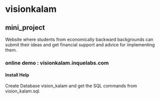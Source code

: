 # visionkalam
## mini_project
Website where students from economically backward backgrounds can submit their ideas and get financial support and advice for implementing them.
### online demo : visionkalam.inquelabs.com

#### Install Help
Create Database vision_kalam and get the SQL commands from vision_kalam.sql. 
